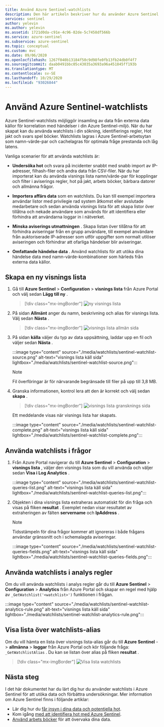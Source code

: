 ```yaml
---
title: Använd Azure Sentinel-watchlists
description: Den här artikeln beskriver hur du använder Azure Sentinel watchlists för att undersöka hot, importera affärs data, skapa listor över tillåtna och utöka händelse data.
services: sentinel
author: yelevin
ms.author: yelevin
ms.assetid: 1721d0da-c91e-4c96-82de-5c7458df566b
ms.service: azure-sentinel
ms.subservice: azure-sentinel
ms.topic: conceptual
ms.custom: mvc
ms.date: 09/06/2020
ms.openlocfilehash: 1267f040b13184f50c9d98fe0fb13fb24db0f4f7
ms.sourcegitcommit: daab0491bbc05c43035a3693a96a451845ff193b
ms.translationtype: MT
ms.contentlocale: sv-SE
ms.lasthandoff: 10/29/2020
ms.locfileid: "93026844"
---
```

# <a name="use-azure-sentinel-watchlists"></a>Använd Azure Sentinel-watchlists

Azure Sentinel-watchlists möjliggör insamling av data från externa data källor för korrelation med händelser i din Azure Sentinel-miljö. När du har skapat kan du använda watchlists i din sökning, identifierings regler, Hot jakt och svars spel böcker. Watchlists lagras i Azure Sentinel-arbetsytan som namn-värde-par och cachelagras för optimala fråge prestanda och låg latens.

Vanliga scenarier för att använda watchlists är:

- **Undersöka hot** och svara på incidenter snabbt med snabb import av IP-adresser, filhash-filer och andra data från CSV-filer. När du har importerat kan du använda visnings lista namn/värde-par för kopplingar och filter i aviserings regler, hot på jakt, arbets böcker, bärbara datorer och allmänna frågor.

- **Importera affärs data** som en watchlists. Du kan till exempel importera användar listor med privilegie rad system åtkomst eller avslutade medarbetare och sedan använda visnings lista för att skapa listor över tillåtna och nekade användare som används för att identifiera eller förhindra att användarna loggar in i nätverket.

- **Minska aviserings utmattningen** . Skapa listan över tillåtna för att förhindra aviseringar från en grupp användare, till exempel användare från auktoriserade IP-adresser som utför uppgifter som normalt utlöser aviseringen och förhindrar att ofarliga händelser blir aviseringar.

- **Omfattande händelse data** . Använd watchlists för att utöka dina händelse data med namn-värde-kombinationer som härleds från externa data källor.

## <a name="create-a-new-watchlist"></a>Skapa en ny visnings lista

1. Gå till **Azure Sentinel**  >  **Configuration**  >  **visnings lista** från Azure Portal och välj sedan **Lägg till ny** .

    > [!div class="mx-imgBorder"]
    > ![ny visnings lista](./media/watchlists/sentinel-watchlist-new.png)

1. På sidan **Allmänt** anger du namn, beskrivning och alias för visnings lista. Välj sedan **Nästa** .

    > [!div class="mx-imgBorder"]
    > ![visnings lista allmän sida](./media/watchlists/sentinel-watchlist-general.png)

1. På sidan **källa** väljer du typ av data uppsättning, laddar upp en fil och väljer sedan **Nästa** .

    :::image type="content" source="./media/watchlists/sentinel-watchlist-source.png" alt-text="visnings lista käll sida" lightbox="./media/watchlists/sentinel-watchlist-source.png":::

    > [!NOTE]
    >
    > Fil överföringar är för närvarande begränsade till filer på upp till 3,8 MB.

1. Granska informationen, kontrol lera att den är korrekt och välj sedan **skapa** .

    > [!div class="mx-imgBorder"]
    > ![visnings lista gransknings sida](./media/watchlists/sentinel-watchlist-review.png)

    Ett meddelande visas när visnings lista har skapats.

    :::image type="content" source="./media/watchlists/sentinel-watchlist-complete.png" alt-text="visnings lista käll sida" lightbox="./media/watchlists/sentinel-watchlist-complete.png":::

## <a name="use-watchlists-in-queries"></a>Använda watchlists i frågor

1. Från Azure Portal navigerar du till **Azure Sentinel**  >  **Configuration**  >  **visnings lista** , väljer den visnings lista som du vill använda och väljer sedan **Visa i Log Analytics** .

    :::image type="content" source="./media/watchlists/sentinel-watchlist-queries-list.png" alt-text="visnings lista käll sida" lightbox="./media/watchlists/sentinel-watchlist-queries-list.png":::

1. Objekten i dina visnings lista extraheras automatiskt för din fråga och visas på fliken **resultat** . Exemplet nedan visar resultatet av extraheringen av fälten **servername** och **IpAddress** .

    > [!NOTE]
    > Tidsstämpeln för dina frågor kommer att ignoreras i både frågans användar gränssnitt och i schemalagda aviseringar.

    :::image type="content" source="./media/watchlists/sentinel-watchlist-queries-fields.png" alt-text="visnings lista käll sida" lightbox="./media/watchlists/sentinel-watchlist-queries-fields.png":::
    
## <a name="use-watchlists-in-analytics-rules"></a>Använda watchlists i analys regler

Om du vill använda watchlists i analys regler går du till **Azure Sentinel**  >  **Configuration**  >  **Analytics** från Azure Portal och skapar en regel med hjälp av `_GetWatchlist('<watchlist>')` funktionen i frågan.

:::image type="content" source="./media/watchlists/sentinel-watchlist-analytics-rule.png" alt-text="visnings lista käll sida" lightbox="./media/watchlists/sentinel-watchlist-analytics-rule.png":::

## <a name="view-list-of-watchlists-aliases"></a>Visa lista över watchlists-alias

Om du vill hämta en lista över visnings lista-alias går du till **Azure Sentinel** -  >  **allmänna**  >  **loggar** från Azure Portal och kör följande fråga: `_GetWatchlistAlias` . Du kan se listan över alias på fliken **resultat** .

> [!div class="mx-imgBorder"]
> ![Visa lista watchlists](./media/watchlists/sentinel-watchlist-alias.png)

## <a name="next-steps"></a>Nästa steg
I det här dokumentet har du lärt dig hur du använder watchlists i Azure Sentinel för att utöka data och förbättra undersökningar. Mer information om Azure Sentinel finns i följande artiklar:
- Lär dig hur du [får insyn i dina data och potentiella hot](quickstart-get-visibility.md).
- Kom igång [med att identifiera hot med Azure Sentinel](tutorial-detect-threats.md).
- [Använd arbets böcker](tutorial-monitor-your-data.md) för att övervaka dina data.

